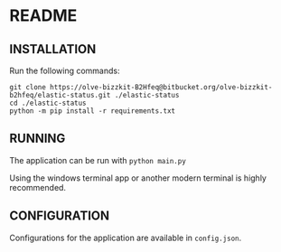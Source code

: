 # README #

## INSTALLATION ##
Run the following commands:
```
git clone https://olve-bizzkit-B2Hfeq@bitbucket.org/olve-bizzkit-b2hfeq/elastic-status.git ./elastic-status
cd ./elastic-status
python -m pip install -r requirements.txt
```

## RUNNING ##
The application can be run with `python main.py`

Using the windows terminal app or another modern terminal is highly recommended.

## CONFIGURATION ##
Configurations for the application are available in `config.json`.
